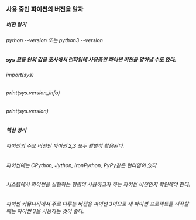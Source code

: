 ### 사용 중인 파이썬의 버전을 알자



##### 버전 알기
###### python --version 또는 python3 --version

##### sys 모듈 안의 값을 조사해서 런타임에 사용중인 파이썬 버전을 알아낼 수도 있다.
###### import(sys)
###### print(sys.version_info)
###### print(sys.version)
##### 핵심 정리
###### 파이썬의 주요 버전인 파이썬 2,3 모두 활발히 활용된다.
###### 파이썬에는 CPython, Jython, IronPython, PyPy같은 런타임이 있다.
###### 시스템에서 파이썬을 실행하는 명령이 사용하고자 하는 파이썬 버전인지 확인해야 한다.
###### 파이썬 커뮤니티에서 주로 다루는 버전은 파이썬 3이므로 새 파이썬 프로젝트를 시작할 때는 파이썬 3을 사용하는 것이 좋다.
